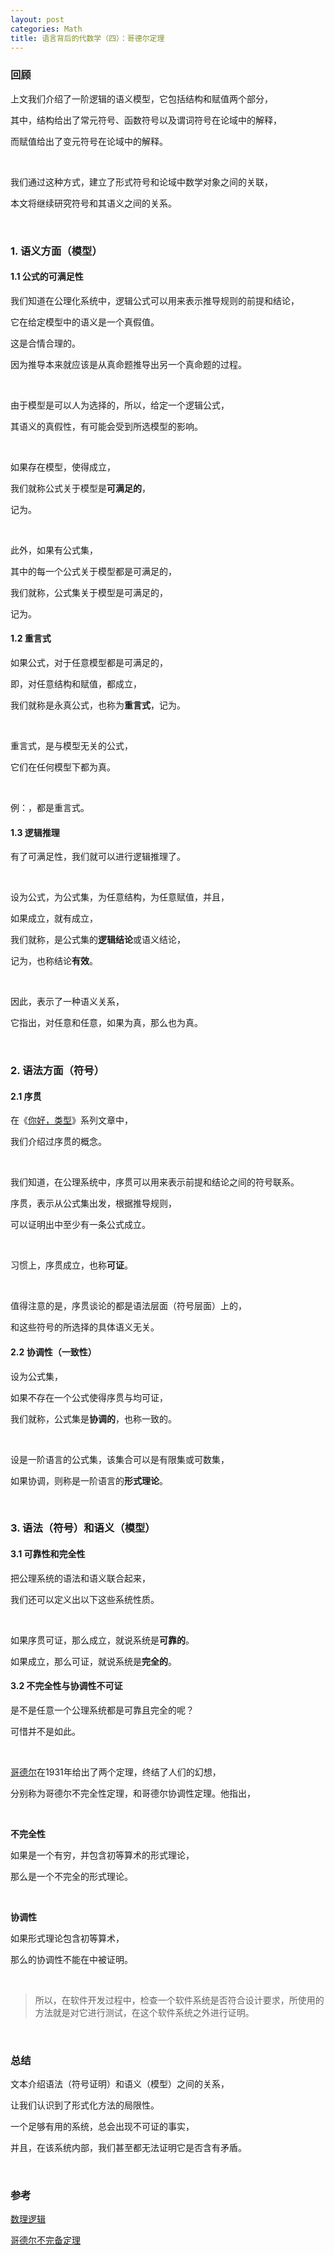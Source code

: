 ```yaml
---
layout: post
categories: Math
title: 语言背后的代数学（四）：哥德尔定理
---
```


### 回顾

上文我们介绍了一阶逻辑的语义模型，它包括结构和赋值两个部分，

其中，结构给出了常元符号、函数符号以及谓词符号在论域中的解释，

而赋值给出了变元符号在论域中的解释。

<br/>

我们通过这种方式，建立了形式符号和论域中数学对象之间的关联，

本文将继续研究符号和其语义之间的关系。

<br/>

### 1. 语义方面（模型）

#### 1.1 公式的可满足性

我们知道在公理化系统中，逻辑公式<span data-katex="A"></span>可以用来表示推导规则的前提和结论，

它在给定模型<span data-katex="(M,\sigma)"></span>中的语义<span data-katex="A_{M[\sigma]}"></span>是一个真假值。

这是合情合理的。

因为推导本来就应该是从真命题推导出另一个真命题的过程。

<br/>

由于模型是可以人为选择的，所以，给定一个逻辑公式<span data-katex="A"></span>，

其语义的真假性，有可能会受到所选模型的影响。

<br/>

如果存在模型<span data-katex="(M, \sigma)"></span>，使得<span data-katex="A_{M[\sigma ]}=T"></span>成立，

我们就称公式<span data-katex="A"></span>关于模型<span data-katex="(M, \sigma )"></span>是**可满足的**，

记为<span data-katex="M\models _\sigma A"></span>。

<br/>

此外，如果有公式集<span data-katex="\Gamma"></span>，

其中的每一个公式关于模型<span data-katex="(M, \sigma)"></span>都是可满足的，

我们就称，公式集<span data-katex="\Gamma"></span>关于模型<span data-katex="(M, \sigma )"></span>是可满足的，

记为<span data-katex="M\models _\sigma\Gamma"></span>。

#### 1.2 重言式

如果公式<span data-katex="A"></span>，对于任意模型<span data-katex="(M, \sigma)"></span>都是可满足的，

即，对任意结构<span data-katex="M"></span>和赋值<span data-katex="\sigma"></span>，<span data-katex="M\models _\sigma A"></span>都成立，

我们就称<span data-katex="A"></span>是永真公式，也称为**重言式**，记为<span data-katex="\models A"></span>。

<br/>

重言式，是与模型无关的公式，

它们在任何模型下都为真。

<br/>

例：<span data-katex="A\vee \neg A"></span>，<span data-katex="\forall x(x\doteq x)"></span>都是重言式。

#### 1.3 逻辑推理

有了可满足性，我们就可以进行逻辑推理了。

<br/>

设<span data-katex="A"></span>为公式，<span data-katex="\Gamma"></span>为公式集，<span data-katex="M"></span>为任意结构，<span data-katex="\sigma"></span>为任意赋值，并且，

如果<span data-katex="M\models _\sigma \Gamma"></span>成立，就有<span data-katex="M\models _\sigma A"></span>成立，

我们就称，<span data-katex="A"></span>是公式集<span data-katex="\Gamma"></span>的**逻辑结论**或语义结论，

记为<span data-katex="\Gamma \models A"></span>，也称结论<span data-katex="\Gamma \models A"></span>**有效**。

<br/>

因此，<span data-katex="\Gamma \models A"></span>表示了一种语义关系，

它指出，对任意<span data-katex="M"></span>和任意<span data-katex="\sigma"></span>，如果<span data-katex="\Gamma"></span>为真，那么<span data-katex="A"></span>也为真。

<br/>

### 2. 语法方面（符号）

#### 2.1 序贯

在《[你好，类型](https://thzt.github.io/2017/09/10/type-4/)》系列文章中，

我们介绍过序贯的概念。

<br/>

我们知道，在公理系统中，序贯可以用来表示前提和结论之间的符号联系。

序贯<span data-katex="\Gamma\vdash\Delta"></span>，表示从公式集<span data-katex="\Gamma"></span>出发，根据推导规则，

可以证明出<span data-katex="\Delta"></span>中至少有一条公式成立。

<br/>

习惯上，序贯<span data-katex="\Gamma\vdash\Delta"></span>成立，也称<span data-katex="\Gamma\vdash\Delta"></span>**可证**。

<br/>

值得注意的是，序贯谈论的都是语法层面（符号层面）上的，

和这些符号的所选择的具体语义无关。

#### 2.2 协调性（一致性）

设<span data-katex="\Gamma"></span>为公式集，

如果不存在一个公式<span data-katex="A"></span>使得序贯<span data-katex="\Gamma \vdash A"></span>与<span data-katex="\Gamma \vdash \neg A"></span>均可证，

我们就称，公式集<span data-katex="\Gamma"></span>是**协调的**，也称一致的。

<br/>

设<span data-katex="\Gamma"></span>是一阶语言<span data-katex="\mathscr{L}"></span>的公式集，该集合可以是有限集或可数集，

如果<span data-katex="\Gamma"></span>协调，则称<span data-katex="\Gamma"></span>是一阶语言<span data-katex="\mathscr{L}"></span>的**形式理论**。

<br/>

### 3. 语法（符号）和语义（模型）

#### 3.1 可靠性和完全性

把公理系统的语法和语义联合起来，

我们还可以定义出以下这些系统性质。

<br/>

如果序贯<span data-katex="\Gamma \vdash \Lambda"></span>可证，那么<span data-katex="\Gamma \models \Lambda"></span>成立，就说系统是**可靠的**。

如果<span data-katex="\Gamma \models A"></span>成立，那么<span data-katex="\Gamma \vdash A"></span>可证，就说系统是**完全的**。

#### 3.2 不完全性与协调性不可证

是不是任意一个公理系统都是可靠且完全的呢？

可惜并不是如此。

<br/>

[哥德尔](https://zh.wikipedia.org/wiki/%E5%BA%93%E5%B0%94%E7%89%B9%C2%B7%E5%93%A5%E5%BE%B7%E5%B0%94)在1931年给出了两个定理，终结了人们的幻想，

分别称为哥德尔不完全性定理，和哥德尔协调性定理。他指出，

<br/>

**不完全性**

如果<span data-katex="\Gamma"></span>是一个有穷，并包含初等算术<span data-katex="\Pi"></span>的形式理论，

那么<span data-katex="\Gamma"></span>是一个不完全的形式理论。

<br/>

**协调性**

如果形式理论<span data-katex="\Gamma"></span>包含初等算术<span data-katex="\Pi"></span>，

那么<span data-katex="\Pi"></span>的协调性不能在<span data-katex="\Gamma"></span>中被证明。

<br/>

> 所以，在软件开发过程中，检查一个软件系统是否符合设计要求，所使用的方法就是对它进行测试，在这个软件系统之外进行证明。

<br/>

### 总结

文本介绍语法（符号证明）和语义（模型）之间的关系，

让我们认识到了形式化方法的局限性。

一个足够有用的系统，总会出现不可证的事实，

并且，在该系统内部，我们甚至都无法证明它是否含有矛盾。

<br/>

### 参考

[数理逻辑](https://book.douban.com/subject/2364517/)

[哥德尔不完备定理](https://zh.wikipedia.org/wiki/%E5%93%A5%E5%BE%B7%E5%B0%94%E4%B8%8D%E5%AE%8C%E5%A4%87%E5%AE%9A%E7%90%86)